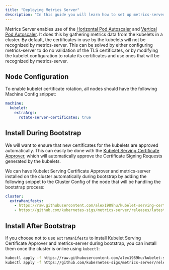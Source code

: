 ```yaml
---
title: "Deploying Metrics Server"
description: "In this guide you will learn how to set up metrics-server."
---
```


Metrics Server enables use of the [Horizontal Pod Autoscaler](https://kubernetes.io/docs/tasks/run-application/horizontal-pod-autoscale/) and [Vertical Pod Autoscaler](https://github.com/kubernetes/autoscaler/tree/master/vertical-pod-autoscaler).
It does this by gathering metrics data from the kubelets in a cluster.
By default, the certificates in use by the kubelets will not be recognized by metrics-server.
This can be solved by either configuring metrics-server to do no validation of the TLS certificates, or by modifying the kubelet configuration to rotate its certificates and use ones that will be recognized by metrics-server.

## Node Configuration

To enable kubelet certificate rotation, all nodes should have the following Machine Config snippet:

```yaml
machine:
  kubelet:
    extraArgs:
      rotate-server-certificates: true
```

## Install During Bootstrap

We will want to ensure that new certificates for the kubelets are approved automatically.
This can easily be done with the [Kubelet Serving Certificate Approver](https://github.com/alex1989hu/kubelet-serving-cert-approver), which will automatically approve the Certificate Signing Requests generated by the kubelets.

We can have Kubelet Serving Certificate Approver and metrics-server installed on the cluster automatically during bootstrap by adding the following snippet to the Cluster Config of the node that will be handling the bootstrap process:

```yaml
cluster:
  extraManifests:
    - https://raw.githubusercontent.com/alex1989hu/kubelet-serving-cert-approver/main/deploy/standalone-install.yaml
    - https://github.com/kubernetes-sigs/metrics-server/releases/latest/download/components.yaml
```

## Install After Bootstrap

If you choose not to use `extraManifests` to install Kubelet Serving Certificate Approver and metrics-server during bootstrap, you can install them once the cluster is online using `kubectl`:

```sh
kubectl apply -f https://raw.githubusercontent.com/alex1989hu/kubelet-serving-cert-approver/main/deploy/standalone-install.yaml
kubectl apply -f https://github.com/kubernetes-sigs/metrics-server/releases/latest/download/components.yaml
```
